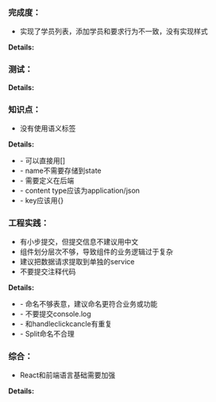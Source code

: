 ### 完成度：
* 实现了学员列表，添加学员和要求行为不一致，没有实现样式

__Details:__



### 测试：


__Details:__



### 知识点：
* 没有使用语义标签

__Details:__

- \- 可以直接用[]
- \- name不需要存储到state
- \- 需要定义在后端
- \- content type应该为application/json
- \- key应该用{}

### 工程实践：
* 有小步提交，但提交信息不建议用中文
* 组件划分层次不够，导致组件的业务逻辑过于复杂
* 建议把数据请求提取到单独的service
* 不要提交注释代码

__Details:__

- \- 命名不够表意，建议命名更符合业务或功能
- \- 不要提交console.log
- \- 和handleclickcancle有重复
- \- Split命名不合理

### 综合：
* React和前端语言基础需要加强

__Details:__



